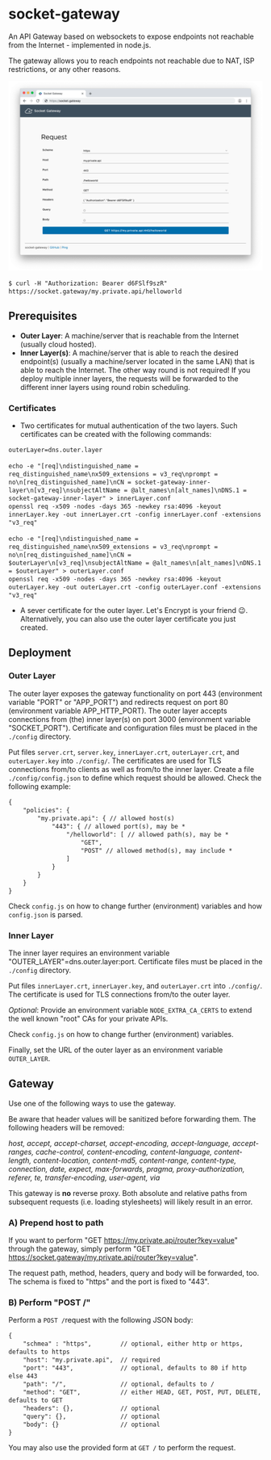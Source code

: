 # socket-gateway

An API Gateway based on websockets to expose endpoints not reachable from the Internet - implemented in node.js.

The gateway allows you to reach endpoints not reachable due to NAT, ISP restrictions, or any other reasons.

 ![](screenshot.png)

```
$ curl -H "Authorization: Bearer d6FSlf9szR" https://socket.gateway/my.private.api/helloworld
```

## Prerequisites

* **Outer Layer**: A machine/server that is reachable from the Internet (usually cloud hosted).
* **Inner Layer(s)**: A machine/server that is able to reach the desired endpoint(s) (usually a machine/server located in the same LAN) that is able to reach the Internet. The other way round is not required! If you deploy multiple inner layers, the requests will be forwarded to the different inner layers using round robin scheduling.

### Certificates

* Two certificates for mutual authentication of the two layers. Such certificates can be created with the following commands:

```
outerLayer=dns.outer.layer

echo -e "[req]\ndistinguished_name = req_distinguished_name\nx509_extensions = v3_req\nprompt = no\n[req_distinguished_name]\nCN = socket-gateway-inner-layer\n[v3_req]\nsubjectAltName = @alt_names\n[alt_names]\nDNS.1 = socket-gateway-inner-layer" > innerLayer.conf
openssl req -x509 -nodes -days 365 -newkey rsa:4096 -keyout innerLayer.key -out innerLayer.crt -config innerLayer.conf -extensions "v3_req"

echo -e "[req]\ndistinguished_name = req_distinguished_name\nx509_extensions = v3_req\nprompt = no\n[req_distinguished_name]\nCN = $outerLayer\n[v3_req]\nsubjectAltName = @alt_names\n[alt_names]\nDNS.1 = $outerLayer" > outerLayer.conf
openssl req -x509 -nodes -days 365 -newkey rsa:4096 -keyout outerLayer.key -out outerLayer.crt -config outerLayer.conf -extensions "v3_req"
```

* A sever certificate for the outer layer. Let's Encrypt is your friend 😉. Alternatively, you can also use the outer layer certificate you just created.


## Deployment

### Outer Layer

The outer layer exposes the gateway functionality on port 443 (environment variable "PORT" or "APP_PORT") and redirects request on port 80 (environment variable APP_HTTP_PORT). The outer layer accepts connections from (the) inner layer(s) on port 3000 (environment variable "SOCKET_PORT"). Certificate and configuration files must be placed in the `./config` directory.

Put files `server.crt`, `server.key`, `innerLayer.crt`, `outerLayer.crt`, and `outerLayer.key` into `./config/`. The certificates are used for TLS connections from/to clients as well as from/to the inner layer. Create a file `./config/config.json` to define which request should be allowed. Check the following example:

```
{
    "policies": {
        "my.private.api": { // allowed host(s)
            "443": { // allowed port(s), may be *
                "/helloworld": [ // allowed path(s), may be *
                    "GET",
                    "POST" // allowed method(s), may include *
                ]
            }
        }
    }
}
```

Check `config.js` on how to change further (environment) variables and how `config.json` is parsed.

### Inner Layer

The inner layer requires an environment variable "OUTER_LAYER"=dns.outer.layer:port. Certificate files must be placed in the `./config` directory.

Put files `innerLayer.crt`, `innerLayer.key`, and `outerLayer.crt` into `./config/`. The certificate is used for TLS connections from/to the outer layer.

*Optional*: Provide an environment variable `NODE_EXTRA_CA_CERTS` to extend the well known "root" CAs for your private APIs.

Check `config.js` on how to change further (environment) variables.

Finally, set the URL of the outer layer as an environment variable `OUTER_LAYER`.

## Gateway

Use one of the following ways to use the gateway.

Be aware that header values will be sanitized before forwarding them. The following headers will be removed:

*host, accept, accept-charset, accept-encoding, accept-language, accept-ranges, cache-control, content-encoding, content-language, content-length, content-location, content-md5, content-range, content-type, connection, date, expect, max-forwards, pragma, proxy-authorization, referer, te, transfer-encoding, user-agent, via*

This gateway is **no** reverse proxy. Both absolute and relative paths from subsequent requests (i.e. loading stylesheets) will likely result in an error.

### A) Prepend host to path

If you want to perform "GET https://my.private.api/router?key=value" through the gateway, simply perform "GET https://socket.gateway/my.private.api/router?key=value".

The request path, method, headers, query and body will be forwarded, too. The schema is fixed to "https" and the port is fixed to "443".

### B) Perform "POST /"

Perform a `POST /`request with the following JSON body:

```
{
	"schmea" : "https",        // optional, either http or https, defaults to https
	"host": "my.private.api",  // required
	"port": "443",             // optional, defaults to 80 if http else 443
	"path": "/",               // optional, defaults to /
	"method": "GET",           // either HEAD, GET, POST, PUT, DELETE, defaults to GET
	"headers": {},             // optional
	"query": {},               // optional
	"body": {}                 // optional
}
```

You may also use the provided form at `GET /` to perform the request.
